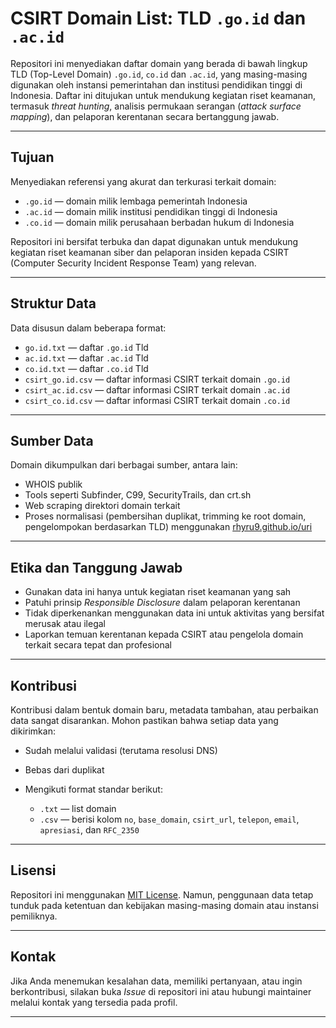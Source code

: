 # CSIRT Domain List: TLD `.go.id` dan `.ac.id`

Repositori ini menyediakan daftar domain yang berada di bawah lingkup TLD (Top-Level Domain) `.go.id`, `co.id` dan `.ac.id`, yang masing-masing digunakan oleh instansi pemerintahan dan institusi pendidikan tinggi di Indonesia. Daftar ini ditujukan untuk mendukung kegiatan riset keamanan, termasuk *threat hunting*, analisis permukaan serangan (*attack surface mapping*), dan pelaporan kerentanan secara bertanggung jawab.

---

## Tujuan

Menyediakan referensi yang akurat dan terkurasi terkait domain:

* `.go.id` — domain milik lembaga pemerintah Indonesia
* `.ac.id` — domain milik institusi pendidikan tinggi di Indonesia
* `.co.id` — domain milik perusahaan berbadan hukum di Indonesia

Repositori ini bersifat terbuka dan dapat digunakan untuk mendukung kegiatan riset keamanan siber dan pelaporan insiden kepada CSIRT (Computer Security Incident Response Team) yang relevan.

---

## Struktur Data

Data disusun dalam beberapa format:

* `go.id.txt` — daftar `.go.id` Tld
* `ac.id.txt` — daftar `.ac.id` Tld
* `co.id.txt` — daftar `.co.id` Tld
* `csirt_go.id.csv` — daftar informasi CSIRT terkait domain `.go.id`
* `csirt_ac.id.csv` — daftar informasi CSIRT terkait domain `.ac.id`
* `csirt_co.id.csv` — daftar informasi CSIRT terkait domain `.co.id`

---

## Sumber Data

Domain dikumpulkan dari berbagai sumber, antara lain:

* WHOIS publik
* Tools seperti Subfinder, C99, SecurityTrails, dan crt.sh
* Web scraping direktori domain terkait
* Proses normalisasi (pembersihan duplikat, trimming ke root domain, pengelompokan berdasarkan TLD) menggunakan [rhyru9.github.io/uri](https://rhyru9.github.io/uri)

---

## Etika dan Tanggung Jawab

* Gunakan data ini hanya untuk kegiatan riset keamanan yang sah
* Patuhi prinsip *Responsible Disclosure* dalam pelaporan kerentanan
* Tidak diperkenankan menggunakan data ini untuk aktivitas yang bersifat merusak atau ilegal
* Laporkan temuan kerentanan kepada CSIRT atau pengelola domain terkait secara tepat dan profesional

---

## Kontribusi

Kontribusi dalam bentuk domain baru, metadata tambahan, atau perbaikan data sangat disarankan. Mohon pastikan bahwa setiap data yang dikirimkan:

* Sudah melalui validasi (terutama resolusi DNS)
* Bebas dari duplikat
* Mengikuti format standar berikut:

  * `.txt` — list domain
  * `.csv` — berisi kolom `no`, `base_domain`, `csirt_url`, `telepon`, `email`, `apresiasi`, dan `RFC_2350`

---

## Lisensi

Repositori ini menggunakan [MIT License](LICENSE). Namun, penggunaan data tetap tunduk pada ketentuan dan kebijakan masing-masing domain atau instansi pemiliknya.

---

## Kontak

Jika Anda menemukan kesalahan data, memiliki pertanyaan, atau ingin berkontribusi, silakan buka *Issue* di repositori ini atau hubungi maintainer melalui kontak yang tersedia pada profil.

---
